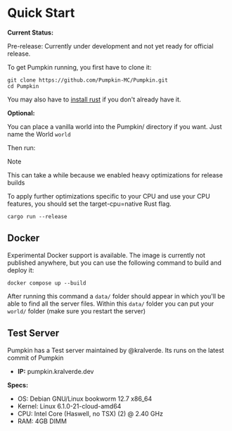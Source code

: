 # Quick Start

**Current Status:**

Pre-release: Currently under development and not yet ready for official release.

To get Pumpkin running, you first have to clone it:
```shell
git clone https://github.com/Pumpkin-MC/Pumpkin.git
cd Pumpkin
```

You may also have to [install rust](https://www.rust-lang.org/tools/install) if you don't already have it.

**Optional:**

You can place a vanilla world into the Pumpkin/ directory if you want. Just name the World `world`

Then run:

> [!NOTE]
> This can take a while because we enabled heavy optimizations for release builds
>
> To apply further optimizations specific to your CPU and use your CPU features, you should set the target-cpu=native
> Rust flag.

```shell
cargo run --release
```

## Docker

Experimental Docker support is available.
The image is currently not published anywhere, but you can use the following command to build and deploy it:

```shell
docker compose up --build
```

After running this command a `data/` folder should appear in which you'll be able to find all the server files.
Within this `data/` folder you can put your `world/` folder (make sure you restart the server)


## Test Server
Pumpkin has a Test server maintained by @kralverde. Its runs on the latest commit of Pumpkin

- **IP:** pumpkin.kralverde.dev

**Specs:**
- OS: Debian GNU/Linux bookworm 12.7 x86_64
- Kernel: Linux 6.1.0-21-cloud-amd64
- CPU: Intel Core (Haswell, no TSX) (2) @ 2.40 GHz
- RAM: 4GB DIMM

